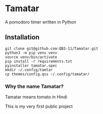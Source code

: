 # Tamatar

A pomodoro timer written in Python

## Installation
```
git clone git@github.com:QB3-11/Tamatar.git
python3 -m pip venv venv
source venv/bin/activate
pip install -r requirements.txt
pyinstaller tamatar.spec
mkdir ~/.config/tamtar 
cp themes/config.qss ~/.config/tamatar/
```
### Why the name Tamatar?

Tamatar means tomato in Hindi

This is my very first public project
